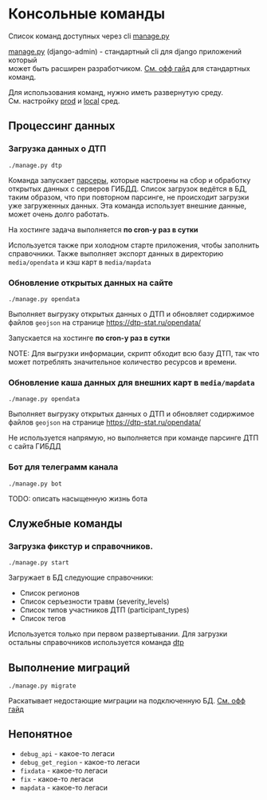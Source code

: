# Консольные команды

Список команд доступных через cli [manage.py](./../manage.py)

[manage.py](./../manage.py) (django-admin) - стандартный cli для django приложений который  
может быть расширен разработчиком. [См. офф гайд](https://docs.djangoproject.com/en/3.2/ref/django-admin/) для
стандартных команд.

Для использования команд, нужно иметь развернутую среду.  
Cм. настройку [prod](prod-env.md) и [local](local-env.md) сред.

## Процессинг данных

### Загрузка данных о ДТП

``` 
./manage.py dtp
```

Команда запускает [парсеры](../data/parser), которые настроены на сбор и обработку открытых данных с серверов ГИБДД.
Список загрузок ведётся в БД, таким образом, что при повторном парсинге, не происходит загрузки уже загруженных
данных. Эта команда использует внешние данные, может очень долго работать.

На хостинге задача выполняется **по cron-у раз в сутки**

Используется также при холодном старте приложения, чтобы заполнить справочники. 
Также выполняет экспорт данных в директорию ```media/opendata``` и кэш карт в ```media/mapdata```

### Обновление открытых данных на сайте

```
./manage.py opendata
```

Выполняет выгрузку открытых данных о ДТП и обновляет содиржимое файлов `geojson` на
странице https://dtp-stat.ru/opendata/

Запускается на хостинге **по cron-у раз в сутки**

NOTE: Для выгрузки информации, скрипт обходит всю базу ДТП, так что может потреблять значительное количество ресурсов и
времени.

### Обновление каша данных для внешних карт в  ```media/mapdata```

```
./manage.py opendata
```

Выполняет выгрузку открытых данных о ДТП и обновляет содиржимое файлов `geojson` на
странице https://dtp-stat.ru/opendata/

Не используется напрямую, но выполняется при команде парсинге ДТП с сайта ГИБДД


### Бот для телеграмм канала
``` 
./manage.py bot
``` 

TODO: описать насыщенную жизнь бота


## Служебные команды

### Загрузка фикстур и справочников.

``` 
./manage.py start
``` 

Загружает в БД следующие справочники:

* Список регионов
* Список серъезности травм (severity_levels)
* Список типов участников ДТП (participant_types)
* Список тегов

Используется только при первом развертывании. Для загрузки остальны справочников используется
команда [dtp](#Загрузка-данных-о-ДТП)

## Выполнение миграций

``` 
./manage.py migrate
``` 

Раскатывает недостающие миграции на подключенную БД. [См. офф гайд](https://docs.djangoproject.com/en/3.2/ref/django-admin/)

## Непонятное
* `debug_api`  - какое-то легаси
* `debug_get_region` - какое-то легаси
* `fixdata`  - какое-то легаси
* `fix`  - какое-то легаси
* `mapdata`  - какое-то легаси
